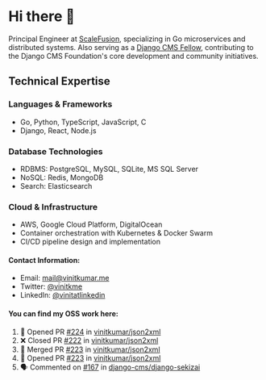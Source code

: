 # Hi there 👋

Principal Engineer at [ScaleFusion](https://scalefusion.com/), specializing in Go microservices and distributed systems. Also serving as a [Django CMS Fellow](https://www.django-cms.org/en/blog/2024/11/07/welcoming-vinit-kumar-as-the-newest-django-cms-fellow/), contributing to the Django CMS Foundation's core development and community initiatives.

## Technical Expertise

### Languages & Frameworks

- Go, Python, TypeScript, JavaScript, C
- Django, React, Node.js

### Database Technologies
- RDBMS: PostgreSQL, MySQL, SQLite, MS SQL Server
- NoSQL: Redis, MongoDB
- Search: Elasticsearch

### Cloud & Infrastructure
- AWS, Google Cloud Platform, DigitalOcean
- Container orchestration with Kubernetes & Docker Swarm
- CI/CD pipeline design and implementation


#### Contact Information:

- Email: <a href="mailto:mail@vinitkumar.me">mail@vinitkumar.me</a>
- Twitter: [@vinitkme](https://twitter.com/vinitkme)
- LinkedIn: [@vinitatlinkedin](https://www.linkedin.com/in/vinitatlinkedin/)  

#### You can find my OSS work here:

<!--START_SECTION:activity-->
1. 💪 Opened PR [#224](https://github.com/vinitkumar/json2xml/pull/224) in [vinitkumar/json2xml](https://github.com/vinitkumar/json2xml)
2. ❌ Closed PR [#222](https://github.com/vinitkumar/json2xml/pull/222) in [vinitkumar/json2xml](https://github.com/vinitkumar/json2xml)
3. 🎉 Merged PR [#223](https://github.com/vinitkumar/json2xml/pull/223) in [vinitkumar/json2xml](https://github.com/vinitkumar/json2xml)
4. 💪 Opened PR [#223](https://github.com/vinitkumar/json2xml/pull/223) in [vinitkumar/json2xml](https://github.com/vinitkumar/json2xml)
5. 🗣 Commented on [#167](https://github.com/django-cms/django-sekizai/pull/167#issuecomment-2547955238) in [django-cms/django-sekizai](https://github.com/django-cms/django-sekizai)
<!--END_SECTION:activity-->
